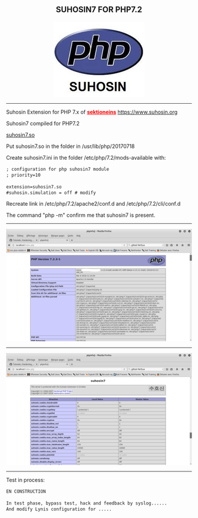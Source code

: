 <b><p align="center">SUHOSIN7 FOR PHP7.2</p></b>
----------------------------------------

<p align="center">
  <img src="../files/suhosin.jpeg"/>
</p>

----------------------------------------

Suhosin Extension for PHP 7.x of <b><a href="https://github.com/sektioneins/suhosin7" style="color: rgb(255,0,0)">sektioneins</a></b>
https://www.suhosin.org


Suhosin7 compiled for PHP7.2

<a href="https://github.com/Ne0Lux-C1Ph3r/Tutorials_Hardening_Debian_System/blob/master/Suhosin7/suhosin7.so">suhosin7.so</a>

Put suhosin7.so in the folder in /usr/lib/php/20170718

Create suhosin7.ini in the folder /etc/php/7.2/mods-available with:
```
; configuration for php suhosin7 module
; priority=10

extension=suhosin7.so
#suhosin.simulation = off # modify
```


Recreate link in /etc/php/7.2/apache2/conf.d and /etc/php/7.2/cli/conf.d


The command "php -m" confirm me that suhosin7 is present.

----------------------------------------
 
 <p align="center">
  <img src="../files/phpinfo1.png"/>
</p>

----------------------------------------

 <p align="center">
  <img src="../files/suhosin7.png"/>
</p>

----------------------------------------

Test in process:
```
EN CONSTRUCTION

In test phase, bypass test, hack and feedback by syslog......
And modify Lynis configuration for .....

```


